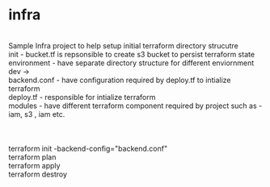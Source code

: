# infra
<br>
Sample Infra project to help setup initial terraform directory strucutre
<br>
init  - bucket.tf is repsonsible to create s3 bucket to persist terraform state
<br>
environment - have separate directory structure for different enviornment
<br>
  dev ->
  <br>
      backend.conf - have configuration required by deploy.tf to intialize terraform
      <br>
      deploy.tf - responsible for intialize terraform
      <br>
modules - have different terraform component required by project such as - iam, s3 , iam etc.
<br><br><br>

<br>
terraform init -backend-config="backend.conf"
<br>
terraform plan
<br>
terraform apply
<br>
terraform destroy
  
